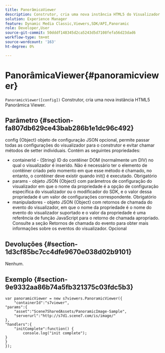 ```yaml
---
title: PanorâmicaViewer
description: Construtor, cria uma nova instância HTML5 do Visualizador de carrossel.
solution: Experience Manager
feature: Dynamic Media Classic,Viewers,SDK/API,Panoramic
role: Developer,User
source-git-commit: 50dddf148345d2ca5243d5d7108fefa56d23dad6
workflow-type: tm+mt
source-wordcount: '163'
ht-degree: 0%

---
```


# PanorâmicaViewer{#panoramicviewer}

`PanoramicViewer([config])`
Construtor, cria uma nova instância HTML5 Panorâmica Viewer.

## Parâmetro {#section-fa807db629ce43bab286b1e1dc96c492}

config {Object} objeto de configuração JSON opcional, permite passar todas as configurações do visualizador para o construtor e evitar chamar métodos de setter individuais. Contém as seguintes propriedades:
* containerId - {String} ID do contêiner DOM (normalmente um DIV) no qual o visualizador é inserido. Não é necessário ter o elemento de contêiner criado pelo momento em que esse método é chamado, no entanto, o contêiner deve existir quando init() é executado. Obrigatório
* params - objeto JSON {Object} com parâmetros de configuração do visualizador em que o nome da propriedade é a opção de configuração específica do visualizador ou o modificador do SDK, e o valor dessa propriedade é um valor de configurações correspondente. Obrigatório
* manipuladores - objeto JSON {Object} com retornos de chamada do evento do visualizador, em que o nome da propriedade é o nome do evento do visualizador suportado e o valor da propriedade é uma referência de função JavaScript para o retorno de chamada apropriado. Consulte a seção Retornos de chamada do evento para obter mais informações sobre os eventos do visualizador. Opcional


## Devoluções {#section-1d3cf85bc7cc4dfe9670e038d02b9101}

Nenhum.

## Exemplo {#section-9e9332aa86b74a5fb321375c03fdc5b3}

```
var panoramicViewer = new s7viewers.PanoramicViewer({
	"containerId":"s7viewer",
"params":{
	"asset":"Scene7SharedAssets/PanoramicImage-Sample",
	"serverurl":"http://s7d1.scene7.com/is/image/"
},
"handlers":{
	"initComplete":function() {
		console.log("init complete");
}
}
});
```
